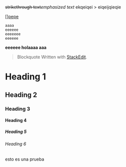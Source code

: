 ﻿
~~strikethrough text~~*emphasized text*
ekqeiqei > eiqeijqieqie

[[]pepe](a)
```
aaaa
eeeeee
eeeeeee
eeeeee
```
**eeeeee holaaaa aaa**
> Blockquote
> Written with [StackEdit](https://stackedit.io/).

# Heading 1
## Heading 2
### Heading 3
#### Heading 4
##### Heading 5
###### Heading 6


esto es una prueba
